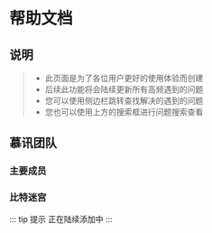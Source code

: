 <script setup>
import { VPTeamMembers } from 'vitepress/theme'

const index = [
  {
    avatar: '/img/Never again-avatar.jpg',
    name: 'Never again',
    title: '主要成员',
    links: [
      //{ icon: 'github', link: 'https://github.com/yyx990803' },
      { icon: 'bilibili', link: 'https://space.bilibili.com/341626328' }
    ]
  },
  {
    avatar: 'https://github.com/ao-x.png',
    name: '梦文博',
    title: '主要成员',
    links: [
      { icon: 'github', link: 'https://github.com/ao-x' },
      { icon: 'bilibili', link: 'https://space.bilibili.com/12825362' }
    ]
  }
]

const BitMaze = [
  {
    avatar: '/img/Never again-avatar.jpg',
    name: 'Never again',
    title: '主要成员',
    links: [
      //{ icon: 'github', link: 'https://github.com/yyx990803' },
      { icon: 'bilibili', link: 'https://space.bilibili.com/341626328' }
    ]
  },
  {
    avatar: 'https://github.com/ao-x.png',
    name: '梦文博',
    title: '主要成员',
    links: [
      { icon: 'github', link: 'https://github.com/ao-x' },
      { icon: 'bilibili', link: 'https://space.bilibili.com/12825362' }
    ]
  }，
  {
    avatar: 'https://github.com/popocheam.png',
    name: 'PopQ',
    title: '团队成员',
    links: [
      { icon: 'github', link: 'https://github.com/popocheam' },
      //{ icon: 'twitter', link: 'https://twitter.com/youyuxi' }
    ]
  },
  /*{
    avatar: 'https://github.com/kiaking.png',
    name: 'Kia King Ishii',
    title: 'Developer',
    links: [
      { icon: 'github', link: 'https://github.com/kiaking' },
      { icon: 'twitter', link: 'https://twitter.com/KiaKing85' }
    ]
  }*/
]
</script>

# 帮助文档

## 说明
> - 此页面是为了各位用户更好的使用体验而创建
> - 后续此功能将会陆续更新所有高频遇到的问题
> - 您可以使用侧边栏跳转查找解决的遇到的问题
> - 您也可以使用上方的搜索框进行问题搜索查看


## 慕讯团队

### 主要成员

<VPTeamMembers size="small" :members="index" />

### 比特迷宫

<VPTeamMembers size="small" :members="BitMaze" />

::: tip 提示
正在陆续添加中
:::
